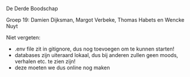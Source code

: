 De Derde Boodschap

Groep 19: Damien Dijksman, Margot Verbeke, Thomas Habets en Wencke Nuyt

Niet vergeten:

- .env file zit in gitignore, dus nog toevoegen om te kunnen starten!
- databases zijn uiteraard lokaal, dus bij anderen zullen geen moods, verhalen etc. te zien zijn!
- deze moeten we dus online nog maken
